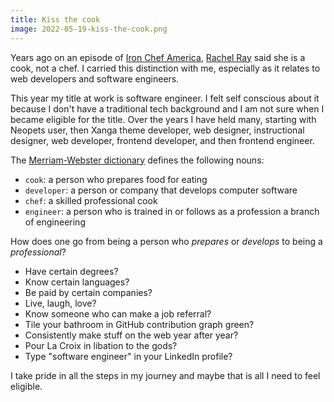 ```yaml
---
title: Kiss the cook
image: 2022-05-19-kiss-the-cook.png
---
```


Years ago on an episode of [Iron Chef America](https://www.foodnetwork.com/shows/iron-chef-america), [Rachel Ray](https://en.wikipedia.org/wiki/Rachael_Ray) said she is a cook, not a chef. I carried this distinction with me, especially as it relates to web developers and software engineers.

This year my title at work is software engineer. I felt self conscious about it because I don't have a traditional tech background and I am not sure when I became eligible for the title. Over the years I have held many, starting with Neopets user, then Xanga theme developer, web designer, instructional designer, web developer, frontend developer, and then frontend engineer.

The [Merriam-Webster dictionary](https://www.merriam-webster.com/) defines the following nouns:

- `cook`: a person who prepares food for eating
- `developer`: a person or company that develops computer software
- `chef`: a skilled professional cook
- `engineer`: a person who is trained in or follows as a profession a branch of engineering

How does one go from being a person who _prepares_ or _develops_ to being a _professional_?

<!-- extra-eyes ignore type paid -->

- Have certain degrees?
- Know certain languages?
- Be paid by certain companies?
- Live, laugh, love?
- Know someone who can make a job referral?
- Tile your bathroom in GitHub contribution graph green?
- Consistently make stuff on the web year after year?
- Pour La Croix in libation to the gods?
- Type "software engineer" in your LinkedIn profile?

I take pride in all the steps in my journey and maybe that is all I need to feel eligible.
